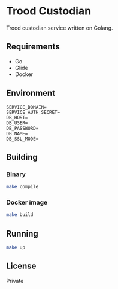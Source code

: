 # Trood Custodian

Trood custodian service written on Golang.

## Requirements

* Go
* Glide
* Docker

## Environment

```
SERVICE_DOMAIN=
SERVICE_AUTH_SECRET=
DB_HOST=
DB_USER=
DB_PASSWORD=
DB_NAME=
DB_SSL_MODE=
```

## Building

### Binary

```bash
make compile
```

### Docker image

```bash
make build
```

## Running

```bash
make up
```

## License

Private
